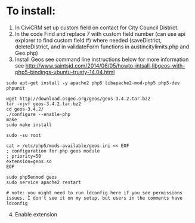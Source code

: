 To install:
===========

1. In CiviCRM set up custom field on contact for City Council District.
2. In the code Find and replace 7 with custom field number (can use api explorer to find custom field #) where needed (saveDistrict, deleteDistrict, and in validateForm functions in austincitylimits.php and Geo.php)
3. Install Geos see command line instructions below for more information see http://www.saintsjd.com/2014/06/05/howto-intsall-libgeos-with-php5-bindings-ubuntu-trusty-14.04.html

```
sudo apt-get install -y apache2 php5 libapache2-mod-php5 php5-dev phpunit

wget http://download.osgeo.org/geos/geos-3.4.2.tar.bz2
tar -xjvf geos-3.4.2.tar.bz2
cd geos-3.4.2/
./configure --enable-php
make
sudo make install

sudo -su root

cat > /etc/php5/mods-available/geos.ini << EOF
; configuration for php geos module
; priority=50
extension=geos.so
EOF

sudo php5enmod geos
sudo service apache2 restart

# note: you might need to run ldconfig here if you see permissions issues. I don't see it on my setup, but users in the comments have
ldconfig

```
4. Enable extension
